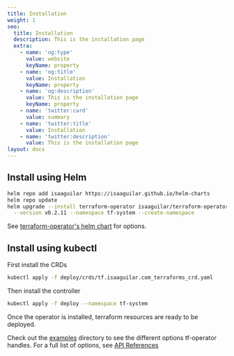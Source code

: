 ```yaml
---
title: Installation
weight: 1
seo:
  title: Installation
  description: This is the installation page
  extra:
    - name: 'og:type'
      value: website
      keyName: property
    - name: 'og:title'
      value: Installation
      keyName: property
    - name: 'og:description'
      value: This is the installation page
      keyName: property
    - name: 'twitter:card'
      value: summary
    - name: 'twitter:title'
      value: Installation
    - name: 'twitter:description'
      value: This is the installation page
layout: docs
---
```


<!--<div class="note">
Generally, the helm chart is kept up-to-date with the latest stable release of Terraform Operator. However, the Terraform Operator <code>v0.5.0</code> release is not yet ready for installation with the current helm-chart release. Please use the <code>kubectl</code> install method instead.
</div>-->


## Install using Helm

```bash
helm repo add isaaguilar https://isaaguilar.github.io/helm-charts
helm repo update
helm upgrade --install terraform-operator isaaguilar/terraform-operator \
  --version v0.2.11 --namespace tf-system --create-namespace
```

<div class="note">
See <a href="https://github.com/isaaguilar/helm-charts/tree/master/charts/terraform-operator">terraform-operator's helm chart</a> for options.
</div>

## Install using kubectl

First install the CRDs

```bash
kubectl apply -f deploy/crds/tf.isaaguilar.com_terraforms_crd.yaml
```

Then install the controller

```bash
kubectl apply -f deploy --namespace tf-system
```

Once the operator is installed, terraform resources are ready to be deployed.

Check out the [examples](https://github.com/isaaguilar/terraform-operator/tree/master/examples) directory to see the different options tf-operator handles. For a full list of options, see [API References](/docs/references/latest)